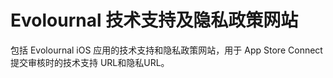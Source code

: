 # Evolournal 技术支持及隐私政策网站

包括 Evolournal iOS 应用的技术支持和隐私政策网站，用于 App Store Connect 提交审核时的技术支持 URL和隐私URL。
